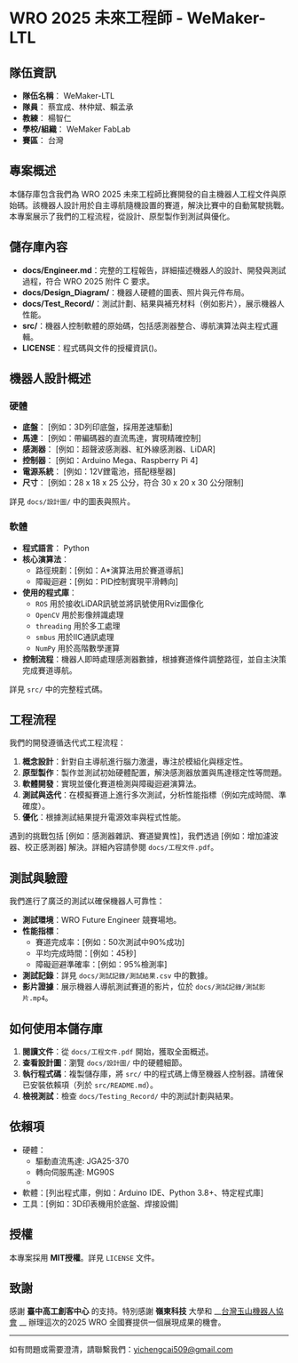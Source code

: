 # WRO 2025 未來工程師 - WeMaker-LTL

## 隊伍資訊
- **隊伍名稱**： WeMaker-LTL
- **隊員**： 蔡宜成、林仲斌、賴孟承
- **教練**： 楊智仁
- **學校/組織**： WeMaker FabLab
- **賽區**： 台灣

## 專案概述
本儲存庫包含我們為 WRO 2025 未來工程師比賽開發的自主機器人工程文件與原始碼。該機器人設計用於自主導航隨機設置的賽道，解決比賽中的自動駕駛挑戰。本專案展示了我們的工程流程，從設計、原型製作到測試與優化。

## 儲存庫內容
- **docs/Engineer.md**：完整的工程報告，詳細描述機器人的設計、開發與測試過程，符合 WRO 2025 附件 C 要求。
- **docs/Design_Diagram/**：機器人硬體的圖表、照片與元件布局。
- **docs/Test_Record/**：測試計劃、結果與補充材料（例如影片），展示機器人性能。
- **src/**：機器人控制軟體的原始碼，包括感測器整合、導航演算法與主程式邏輯。
- **LICENSE**：程式碼與文件的授權資訊()。

## 機器人設計概述
### 硬體
- **底盤**： [例如：3D列印底盤，採用差速驅動]
- **馬達**： [例如：帶編碼器的直流馬達，實現精確控制]
- **感測器**： [例如：超聲波感測器、紅外線感測器、LiDAR]
- **控制器**： [例如：Arduino Mega、Raspberry Pi 4]
- **電源系統**： [例如：12V鋰電池，搭配穩壓器]
- **尺寸**： [例如：28 x 18 x 25 公分，符合 30 x 20 x 30 公分限制]

詳見 `docs/設計圖/` 中的圖表與照片。

### 軟體
- **程式語言**： Python
- **核心演算法**：
  - 路徑規劃：[例如：A*演算法用於賽道導航]
  - 障礙迴避：[例如：PID控制實現平滑轉向]
- **使用的程式庫**： 
    * `ROS` 用於接收LiDAR訊號並將訊號使用Rviz圖像化 
    * `OpenCV` 用於影像辨識處理
    * `threading` 用於多工處理
    * `smbus` 用於IIC通訊處理
    * `NumPy` 用於高階數學運算
- **控制流程**：機器人即時處理感測器數據，根據賽道條件調整路徑，並自主決策完成賽道導航。

詳見 `src/` 中的完整程式碼。

## 工程流程
我們的開發遵循迭代式工程流程：
1. **概念設計**：針對自主導航進行腦力激盪，專注於模組化與穩定性。
2. **原型製作**：製作並測試初始硬體配置，解決感測器放置與馬達穩定性等問題。
3. **軟體開發**：實現並優化賽道檢測與障礙迴避演算法。
4. **測試與迭代**：在模擬賽道上進行多次測試，分析性能指標（例如完成時間、準確度）。
5. **優化**：根據測試結果提升電源效率與程式性能。

遇到的挑戰包括 [例如：感測器雜訊、賽道變異性]，我們透過 [例如：增加濾波器、校正感測器] 解決。詳細內容請參閱 `docs/工程文件.pdf`。

## 測試與驗證
我們進行了廣泛的測試以確保機器人可靠性：
- **測試環境**：WRO Future Engineer 競賽場地。
- **性能指標**：
  - 賽道完成率：[例如：50次測試中90%成功]
  - 平均完成時間：[例如：45秒]
  - 障礙迴避準確率：[例如：95%檢測率]
- **測試記錄**：詳見 `docs/測試記錄/測試結果.csv` 中的數據。
- **影片證據**：展示機器人導航測試賽道的影片，位於 `docs/測試記錄/測試影片.mp4`。

## 如何使用本儲存庫
1. **閱讀文件**：從 `docs/工程文件.pdf` 開始，獲取全面概述。
2. **查看設計圖**：瀏覽 `docs/設計圖/` 中的硬體細節。
3. **執行程式碼**：複製儲存庫，將 `src/` 中的程式碼上傳至機器人控制器。請確保已安裝依賴項（列於 `src/README.md`）。
4. **檢視測試**：檢查 `docs/Testing_Record/` 中的測試計劃與結果。

## 依賴項
- 硬體：
    * 驅動直流馬達: JGA25-370
    * 轉向伺服馬達: MG90S
    * 
- 軟體：[列出程式庫，例如：Arduino IDE、Python 3.8+、特定程式庫]
- 工具：[例如：3D印表機用於底盤、焊接設備]

## 授權
本專案採用 __MIT授權__。詳見 `LICENSE` 文件。

## 致謝
感謝 __臺中高工創客中心__ 的支持。特別感謝 __嶺東科技__ 大學和 __[台灣玉山機器人協會](https://www.era.org.tw/main/) __ 辦理這次的2025 WRO 全國賽提供一個展現成果的機會。

---
如有問題或需要澄清，請聯繫我們：yichengcai509@gmail.com